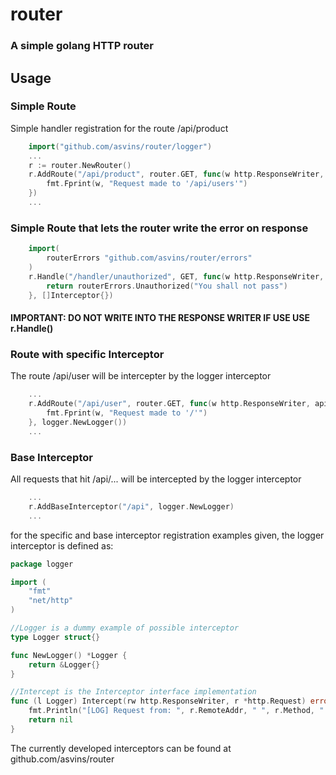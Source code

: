 # router
### A simple golang HTTP router

## Usage

### Simple Route
Simple handler registration for the route /api/product
```go
	import("github.com/asvins/router/logger")
	...
	r := router.NewRouter()
	r.AddRoute("/api/product", router.GET, func(w http.ResponseWriter, apiRouter *http.Request) {
		fmt.Fprint(w, "Request made to '/api/users'")
	})
	...
```

### Simple Route that lets the router write the error on response
```go
	import(
		routerErrors "github.com/asvins/router/errors"
	)	
	r.Handle("/handler/unauthorized", GET, func(w http.ResponseWriter, apiRouter *http.Request) routerErrors.Http {
		return routerErrors.Unauthorized("You shall not pass")
	}, []Interceptor{})
```
#### IMPORTANT: DO NOT WRITE INTO THE RESPONSE WRITER IF USE USE r.Handle()

### Route with specific Interceptor
The route /api/user will be intercepter by the logger interceptor
```go
	...
	r.AddRoute("/api/user", router.GET, func(w http.ResponseWriter, apiRouter *http.Request) {
		fmt.Fprint(w, "Request made to '/'")
	}, logger.NewLogger())
	...
```

### Base Interceptor
All requests that hit /api/... will be intercepted by the logger interceptor
```go
	...
	r.AddBaseInterceptor("/api", logger.NewLogger)
	...
```

for the specific and base interceptor registration examples given, the logger interceptor is defined as:
```go
package logger

import (
	"fmt"
	"net/http"
)

//Logger is a dummy example of possible interceptor
type Logger struct{}

func NewLogger() *Logger {
	return &Logger{}
}

//Intercept is the Interceptor interface implementation
func (l Logger) Intercept(rw http.ResponseWriter, r *http.Request) error {
	fmt.Println("[LOG] Request from: ", r.RemoteAddr, " ", r.Method, " ", r.URL.String())
	return nil
}
```

The currently developed interceptors can be found at github.com/asvins/router
